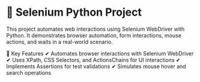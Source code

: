 # 🚀 Selenium Python Project

This project automates web interactions using Selenium WebDriver with Python. It demonstrates browser automation, form interactions, mouse actions, and waits in a real-world scenario.

📌 Key Features
✔ Automates browser interactions with Selenium WebDriver
✔ Uses XPath, CSS Selectors, and ActionsChains for UI interactions
✔ Implements Assertions for test validations
✔ Simulates mouse hover and search operations

